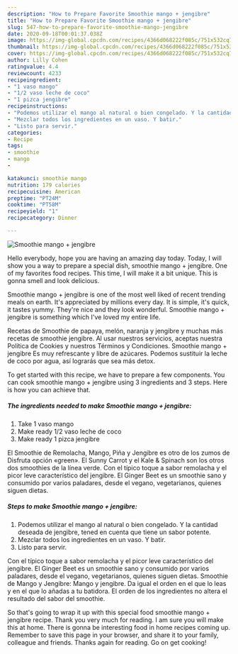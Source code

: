 ```yaml
---
description: "How to Prepare Favorite Smoothie mango + jengibre"
title: "How to Prepare Favorite Smoothie mango + jengibre"
slug: 547-how-to-prepare-favorite-smoothie-mango-jengibre
date: 2020-09-18T00:01:37.038Z
image: https://img-global.cpcdn.com/recipes/4366d068222f085c/751x532cq70/smoothie-mango-jengibre-foto-principal.jpg
thumbnail: https://img-global.cpcdn.com/recipes/4366d068222f085c/751x532cq70/smoothie-mango-jengibre-foto-principal.jpg
cover: https://img-global.cpcdn.com/recipes/4366d068222f085c/751x532cq70/smoothie-mango-jengibre-foto-principal.jpg
author: Lilly Cohen
ratingvalue: 4.4
reviewcount: 4233
recipeingredient:
- "1 vaso mango"
- "1/2 vaso leche de coco"
- "1 pizca jengibre"
recipeinstructions:
- "Podemos utilizar el mango al natural o bien congelado. Y la cantidad deseada de jengibre, tened en cuenta que tiene un sabor potente."
- "Mezclar todos los ingredientes en un vaso. Y batir."
- "Listo para servir."
categories:
- Recipe
tags:
- smoothie
- mango
- 

katakunci: smoothie mango  
nutrition: 179 calories
recipecuisine: American
preptime: "PT24M"
cooktime: "PT58M"
recipeyield: "1"
recipecategory: Dinner

---
```



![Smoothie mango + jengibre](https://img-global.cpcdn.com/recipes/4366d068222f085c/751x532cq70/smoothie-mango-jengibre-foto-principal.jpg)

Hello everybody, hope you are having an amazing day today. Today, I will show you a way to prepare a special dish, smoothie mango + jengibre. One of my favorites food recipes. This time, I will make it a bit unique. This is gonna smell and look delicious.

Smoothie mango + jengibre is one of the most well liked of recent trending meals on earth. It's appreciated by millions every day. It is simple, it's quick, it tastes yummy. They're nice and they look wonderful. Smoothie mango + jengibre is something which I've loved my entire life.

Recetas de Smoothie de papaya, melón, naranja y jengibre y muchas más recetas de smoothie jengibre. Al usar nuestros servicios, aceptas nuestra Política de Cookies y nuestros Términos y Condiciones. Smoothie mango + jengibre Es muy refrescante y libre de azúcares. Podemos sustituir la leche de coco por agua, así lograrás que sea más detox.


To get started with this recipe, we have to prepare a few components. You can cook smoothie mango + jengibre using 3 ingredients and 3 steps. Here is how you can achieve that.

<!--inarticleads1-->

##### The ingredients needed to make Smoothie mango + jengibre:

1. Take 1 vaso mango
1. Make ready 1/2 vaso leche de coco
1. Make ready 1 pizca jengibre


El Smoothie de Remolacha, Mango, Piña y Jengibre es otro de los zumos de Disfruta opción «green». El Sunny Carrot y el Kale &amp; Spinach son los otros dos smoothies de la línea verde. Con el típico toque a sabor remolacha y el picor leve característico del jengibre. El Ginger Beet es un smoothie sano y consumido por varios paladares, desde el vegano, vegetarianos, quienes siguen dietas. 

<!--inarticleads2-->

##### Steps to make Smoothie mango + jengibre:

1. Podemos utilizar el mango al natural o bien congelado. Y la cantidad deseada de jengibre, tened en cuenta que tiene un sabor potente.
1. Mezclar todos los ingredientes en un vaso. Y batir.
1. Listo para servir.


Con el típico toque a sabor remolacha y el picor leve característico del jengibre. El Ginger Beet es un smoothie sano y consumido por varios paladares, desde el vegano, vegetarianos, quienes siguen dietas. Smoothie de Mango y Jengibre: Mango y jengibre. Da igual el orden en el que lo leas y en el que lo añadas a tu batidora. El orden de los ingredientes no altera el resultado del sabor del smoothie. 

So that's going to wrap it up with this special food smoothie mango + jengibre recipe. Thank you very much for reading. I am sure you will make this at home. There is gonna be interesting food in home recipes coming up. Remember to save this page in your browser, and share it to your family, colleague and friends. Thanks again for reading. Go on get cooking!
